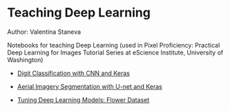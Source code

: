 # Teaching Deep Learning

Author: Valentina Staneva

Notebooks for teaching Deep Learning (used in Pixel Proficiency: Practical Deep Learning for Images Tutorial Series at eScience Institute, University of Washington)

* [Digit Classification with CNN and Keras](https://github.com/valentina-s/TeachingDeepLearning/blob/main/mnist_convnet_tf_keras.ipynb) 

* [Aerial Imagery Segmentation with U-net and Keras](https://github.com/valentina-s/TeachingDeepLearning/blob/main/Aerial_Imagery_Segmentation_Unet_Keras.ipynb)

* [Tuning Deep Learning Models: Flower Dataset](https://github.com/valentina-s/TeachingDeepLearning/blob/main/model_tuning_flowers.ipynb) 
